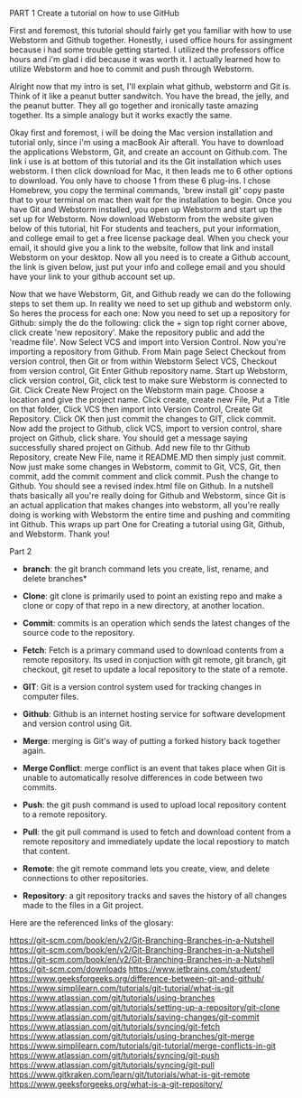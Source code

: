 PART 1 
Create a tutorial on how to use GitHub

First and foremost, this tutorial should fairly get you familiar with how to use Webstorm and Github together.
Honestly, i used office hours for assingment because i had some trouble getting started. I utilized the professors office hours and i'm glad i did because
it was worth it. I actually learned how to utilize Webstorm and hoe to commit and push through Webstorm.

Alright now that my intro is set, I'll explain what github, webstorm and Git is. 
Think of it like a peanut butter sandwitch. You have the bread, the jelly, and the peanut butter.
They all go together and ironically taste amazing together. Its a simple analogy but it works exactly the same.

Okay first and foremost, i will be doing the Mac version installation and tutorial only, 
since i'm using a macBook Air afterall. You have to download the applications Webstorm, Git, and create an account
on Github.com. The link i use is at bottom of this tutorial and its the Git installation which uses webstorm.
I then click download for Mac, it then leads me to 6 other options to download. You only have to choose 1 from these 6 plug-ins.
I chose Homebrew, you copy the terminal commands, 'brew install git' copy paste that to your terminal on mac then wait for the installation to begin.
Once you have Git and Webstorm installed, you open up Webstorm and start up the set up for Webstorm. Now download Webstorm from the website
given below of this tutorial, hit For students and teachers, put your information, and college email to get a free license package deal. 
When you check your email, it should give you a link to the website, follow that link and install Webstorm on your desktop. Now all you need is to create a 
Github account, the link is given below, just put your info and college email and you should have your link to your github account set up.

Now that we have Webstorm, Git, and Github ready we can do the following steps to set them up.
In reality we need to set up github and webstorm only. So heres the process for each one:
Now you need to set up a repository for Github: simply the do the following: click the + sign top right corner above, click create 'new repository'.
Make the repository public and add the 'readme file'. Now Select VCS and import into Version Control. Now you're importing a repository from Github.
From Main page Select Checkout from version control, then Git or from within Webstorm Select VCS, Checkout from version control, Git  Enter Github repository name.
Start up Webstorm, click version control, Git, click test to make sure Webstorm is connected to Git. Click Create New Project on the Webstorm main page.
Choose a location and give the project name. Click create, create new File, Put a Title on that folder, Click VCS then import into Version Control, Create Git Repository. 
Click OK then just commit the changes to GIT, click commit. Now add the project to Github, click VCS, import to version control, share project on Github, click share.
You should get a message saying successfully shared project on Github. Add new file to thr Github Repository, create New File, name it README.MD then simply just commit.
Now just make some changes in Webstorm, commit to Git, VCS, Git, then commit, add the commit comment and click commit. Push the change to Github. You should see a revised index.html file on Github.
In a nutshell thats basically all you're really doing for Github and Webstorm, since Git is an actual application that makes changes into webstorm, all you're really doing is working with Webstorm the entire time and pushing and commiting int
Github. This wraps up part One for Creating a tutorial using Git, Github, and Webstorm. Thank you!

Part 2

- __branch__: the git branch command lets you create, list, rename, and delete branches*

- __Clone__: git clone is primarily used to point an existing repo and make a clone or copy of that repo in a new directory, at another location.

- __Commit__: commits is an operation which sends the latest changes of the source code to the repository.

- __Fetch__: Fetch is a primary command used to download contents from a remote repository. Its used in conjuction with git remote, git branch, git checkout, git reset to update a local repository to the state of a remote.

- __GIT__: Git is a version control system used for tracking changes in computer files.

- __Github__: Github is an internet hosting service for software development and version control using Git.

- __Merge__: merging is Git's way of putting a forked history back together again.

- __Merge Conflict__: merge conflict is an event that takes place when Git is unable to automatically resolve differences in code between two commits.

- __Push__: the git push command is used to upload local repository content to a remote repository.

- __Pull__: the git pull command is used to fetch and download content from a remote repository and immediately update the local repostiory to match that content.

- __Remote__: the git remote command lets you create, view, and delete connections to other repositories.

- __Repository__: a git repository tracks and saves the history of all changes made to the files in a Git project.

Here are the referenced links of the glosary:

https://git-scm.com/book/en/v2/Git-Branching-Branches-in-a-Nutshell
https://git-scm.com/book/en/v2/Git-Branching-Branches-in-a-Nutshell
https://git-scm.com/book/en/v2/Git-Branching-Branches-in-a-Nutshell
https://git-scm.com/downloads
https://www.jetbrains.com/student/
https://www.geeksforgeeks.org/difference-between-git-and-github/
https://www.simplilearn.com/tutorials/git-tutorial/what-is-git
https://www.atlassian.com/git/tutorials/using-branches
https://www.atlassian.com/git/tutorials/setting-up-a-repository/git-clone
https://www.atlassian.com/git/tutorials/saving-changes/git-commit
https://www.atlassian.com/git/tutorials/syncing/git-fetch
https://www.atlassian.com/git/tutorials/using-branches/git-merge
https://www.simplilearn.com/tutorials/git-tutorial/merge-conflicts-in-git
https://www.atlassian.com/git/tutorials/syncing/git-push
https://www.atlassian.com/git/tutorials/syncing/git-pull
https://www.gitkraken.com/learn/git/tutorials/what-is-git-remote
https://www.geeksforgeeks.org/what-is-a-git-repository/
